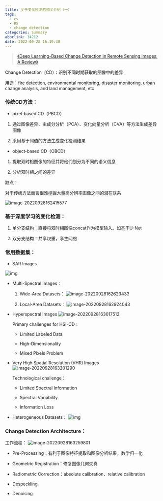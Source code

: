 ```yaml
---
title: 关于变化检测的相关介绍（一）
tags:
  - cv
  - RS
  - change detection
categories: Summary
abbrlink: 14212
date: 2022-09-28 16:19:38
---
```




> [《Deep Learning-Based Change Detection in Remote Sensing Images: A Review》](https://www.mdpi.com/2072-4292/14/4/871)

 

Change Detection（CD）：识别不同时期获取的图像中的差异

用途：fire detection, environmental monitoring, disaster monitoring, urban change analysis, and land management, etc

 

### 传统CD方法：

- pixel-based CD（PBCD）

1. 通过图像差异、主成分分析（PCA）、变化向量分析（CVA）等方法生成差异图像

2. 采用基于阈值的方法生成变化检测结果

- object-based CD（OBCD）

1. 提取双时相图像的特征并将他们划分为不同的语义信息

2. 分析双时相之间的差异

 

缺点：

对于传统方法而言很难挖掘大量高分辨率图像之间的潜在联系

![image-20220928162415577](https://gitee.com/qingy735/blogimg/raw/master/img/image-20220928162415577.png) 

 



### 基于深度学习的变化检测：

1. 单分支结构：直接将双时相图像concat作为模型输入。如基于U-Net

 

2. 双分支结构：共享权重，孪生网络

 

### 常用数据集：

- SAR Images

![img](https://gitee.com/qingy735/blogimg/raw/master/img/wps2.jpg) 

- Multi-Spectral Images：

  1. Wide-Area Datasets： 
![image-20220928162623433](https://gitee.com/qingy735/blogimg/raw/master/img/image-20220928162623433.png)

  2. Local-Area Datasets：
![image-20220928162924043](https://gitee.com/qingy735/blogimg/raw/master/img/image-20220928162924043.png)

 

- Hyperspectral Images
  ![image-20220928163017512](https://gitee.com/qingy735/blogimg/raw/master/img/image-20220928163017512.png)

  Primary challenges for HSI-CD：

  - Limited Labeled Data

  - High-Dimensionality
  - Mixed Pixels Problem

 

- Very High Spatial Resolution (VHR) Images
  ![image-20220928163201290](https://gitee.com/qingy735/blogimg/raw/master/img/image-20220928163201290.png)

  Technological challenge：

  - Limited Spectral Information

  - Spectral Variability
  - Information Loss

 

- Heterogeneous Datasets：
![img](https://gitee.com/qingy735/blogimg/raw/master/img/wps7.jpg) 

 

### Change Detection Architecture：

工作流程： 
![image-20220928163259801](https://gitee.com/qingy735/blogimg/raw/master/img/image-20220928163259801.png)

 

- Pre-Processing：有利于图像特征提取和图像分析结果。数学归一化

- Geometric Registration：修复图像几何失真

- Radiometric Correction：absolute calibration、relative calibration

- Despeckling

- Denoising